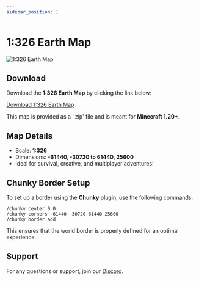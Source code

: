```yaml
---
sidebar_position: 1
---
```


# 1:326 Earth Map

![1:326 Earth Map](../../static/img/world-complete.png)

## Download

Download the **1:326 Earth Map** by clicking the link below:

[Download 1:326 Earth Map](https://cdn.earthmc.org/downloads/earth-1-326.zip)

This map is provided as a '.zip' file and is meant for **Minecraft 1.20+**.

## Map Details

- Scale: **1:326**
- Dimensions: **-61440, -30720 to 61440, 25600**
- Ideal for survival, creative, and multiplayer adventures!

## Chunky Border Setup

To set up a border using the **Chunky** plugin, use the following commands:

```
/chunky center 0 0
/chunky corners -61440 -30720 61440 25600
/chunky border add
```

This ensures that the world border is properly defined for an optimal experience.

## Support

For any questions or support, join our [Discord](https://discord.gg/yFKhYr6ZmQ).
